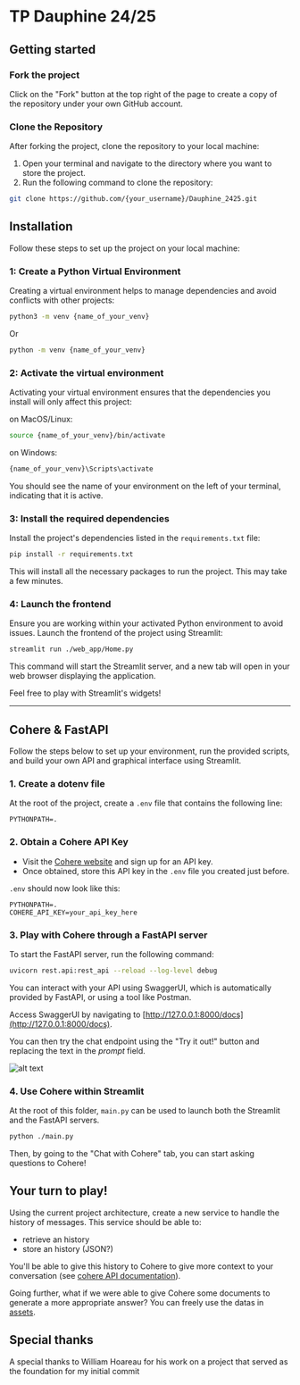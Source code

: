 # TP Dauphine 24/25

## Getting started

### Fork the project

Click on the "Fork" button at the top right of the page to create a copy of the repository under your own GitHub account.

### Clone the Repository

After forking the project, clone the repository to your local machine:

1. Open your terminal and navigate to the directory where you want to store the project.
2. Run the following command to clone the repository:
```bash
git clone https://github.com/{your_username}/Dauphine_2425.git
```

## Installation

Follow these steps to set up the project on your local machine:

### 1: Create a Python Virtual Environment

Creating a virtual environment helps to manage dependencies and avoid conflicts with other projects:

```bash
python3 -m venv {name_of_your_venv}
```
Or
```bash
python -m venv {name_of_your_venv}
```

### 2: Activate the virtual environment

Activating your virtual environment ensures that the dependencies you install will only affect this project:

on MacOS/Linux:

```bash
source {name_of_your_venv}/bin/activate
```

on Windows:

```bash
{name_of_your_venv}\Scripts\activate
```

You should see the name of your environment on the left of your terminal, indicating that it is active.

### 3: Install the required dependencies

Install the project's dependencies listed in the `requirements.txt` file:

```bash
pip install -r requirements.txt
```

This will install all the necessary packages to run the project. This may take a few minutes.

### 4: Launch the frontend

Ensure you are working within your activated Python environment to avoid issues. Launch the frontend of the project using Streamlit:

```bash
streamlit run ./web_app/Home.py
```

This command will start the Streamlit server, and a new tab will open in your web browser displaying the application.

Feel free to play with Streamlit's widgets!

---

## Cohere & FastAPI

Follow the steps below to set up your environment, run the provided scripts, and build your own API and graphical interface using Streamlit.

### 1. Create a dotenv file

At the root of the project, create a `.env` file that contains the following line:

```plaintext
PYTHONPATH=.
```

### 2. Obtain a Cohere API Key

- Visit the [Cohere website](https://cohere.ai) and sign up for an API key.
- Once obtained, store this API key in the `.env` file you created just before. 

`.env` should now look like this:

```plaintext
PYTHONPATH=.
COHERE_API_KEY=your_api_key_here
```

### 3. Play with Cohere through a FastAPI server

To start the FastAPI server, run the following command:

```bash
uvicorn rest.api:rest_api --reload --log-level debug
```

You can interact with your API using SwaggerUI, which is automatically provided by FastAPI, or using a tool like Postman.

Access SwaggerUI by navigating to [http://127.0.0.1:8000/docs](http://127.0.0.1:8000/docs).

You can then try the chat endpoint using the "Try it out!" button and replacing the text in the _prompt_ field.

![alt text](assets/img/swagger_chat_endpoint.png)

### 4. Use Cohere within Streamlit

At the root of this folder, ``main.py`` can be used to launch both the Streamlit and the FastAPI servers.

```bash
python ./main.py
```

Then, by going to the "Chat with Cohere" tab, you can start asking questions to Cohere!

## Your turn to play!

Using the current project architecture, create a new service to handle the history of messages. This service should be able to:
- retrieve an history
- store an history (JSON?)

You'll be able to give this history to Cohere to give more context to your conversation (see [cohere API documentation](https://docs.cohere.com/v1/reference/chat#request.body.chat_history)).

Going further, what if we were able to give Cohere some documents to generate a more appropriate answer? You can freely use the datas in [assets](./assets/dataset).

## Special thanks

A special thanks to William Hoareau for his work on a project that served as the foundation for my initial commit

